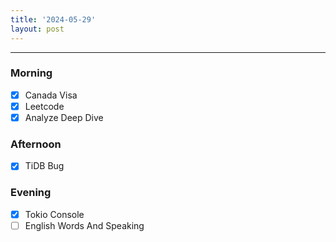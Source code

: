 ```yaml
---
title: '2024-05-29'
layout: post
---
```


---

### Morning

- [x] Canada Visa
- [x] Leetcode
- [x] Analyze Deep Dive

### Afternoon

- [x] TiDB Bug

### Evening

- [x] Tokio Console
- [ ] English Words And Speaking
